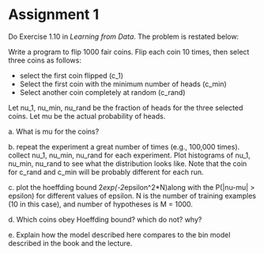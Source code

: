 # Assignment 1 
Do Exercise 1.10 in *Learning from Data*.  The problem is restated below:

Write a program to flip 1000 fair coins.  Flip each coin 10 times, then select three coins as follows:

* select the first coin flipped (c_1)
* Select the first coin with the minimum number of heads (c_min)
* Select another coin completely at random (c_rand)

Let nu_1, nu_min, nu_rand be the fraction of heads for the three selected coins.  Let mu be the actual probability of heads.

a.  What is mu for the coins?

b.  repeat the experiment a great number of times (e.g., 100,000 times).  collect nu_1, nu_min, nu_rand for each experiment.  Plot histograms of nu_1, nu_min, nu_rand to see what the distribution looks like.  Note that the coin for c_rand and c_min will be probably different for each run.

c. plot the hoeffding bound 2*exp(-2*epsilon^2*N)along with the P(|nu-mu| > epsilon) for different values of epsilon.  N is the number of training examples (10 in this case), and number of hypotheses is M = 1000.

d. Which coins obey Hoeffding bound?  which do not?  why?

e. Explain how the model described here compares to the bin model described in the book and the lecture.